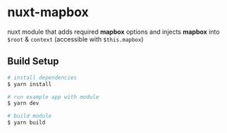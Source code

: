 # nuxt-mapbox

nuxt module that adds required **mapbox** options and injects **mapbox** into `$root` & `context` (accessible with `$this.mapbox`)

## Build Setup

```bash
# install dependencies
$ yarn install

# run example app with module
$ yarn dev

# build module
$ yarn build
```
